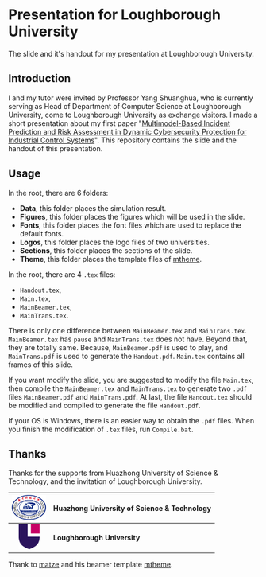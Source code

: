 # Presentation for Loughborough University

The slide and it's handout for my presentation at Loughborough University.

## Introduction
I and my tutor were invited by Professor Yang Shuanghua, who is currently serving as Head of Department of Computer Science at Loughborough University, come to  Loughborough University as exchange visitors. I made a short presentation about my first paper "[Multimodel-Based Incident Prediction and Risk Assessment in Dynamic Cybersecurity Protection for Industrial Control Systems]". This repository contains the slide and the handout of this presentation.
          
## Usage
In the root, there are 6 folders:

- **Data**, this folder places the simulation result.
- **Figures**, this folder places the figures which will be used in the slide.
- **Fonts**, this folder places the font files which are used to replace the default fonts.
- **Logos**, this folder places the logo files of two universities.
- **Sections**, this folder places the sections of the slide.
- **Theme**, this folder places the template files of [mtheme].

In the root, there are 4 `.tex` files:

- `Handout.tex`,
- `Main.tex`,
- `MainBeamer.tex`,
- `MainTrans.tex`.

There is only one difference between `MainBeamer.tex` and `MainTrans.tex`. `MainBeamer.tex` has `pause` and `MainTrans.tex` does not have. Beyond that, they are totally same. Because, `MainBeamer.pdf` is used to play, and `MainTrans.pdf` is used to generate the `Handout.pdf`. `Main.tex` contains all frames of this slide.

If you want modify the slide, you are suggested to modify the file `Main.tex`, then compile the `MainBeamer.tex` and `MainTrans.tex` to generate two `.pdf` files `MainBeamer.pdf` and `MainTrans.pdf`. At last, the file `Handout.tex` should be modified and compiled to generate the file `Handout.pdf`.

If your OS is Windows, there is an easier way to obtain the `.pdf` files. When you finish the modification of `.tex` files, run `Compile.bat`.

## Thanks
Thanks for the supports from Huazhong University of Science & Technology, and the invitation of Loughborough University.

|<img src = "\Figures\Readme\HUSTLogoWithoutSubline.png" height = 50px>|**Huazhong University of Science & Technology**|
|:---:|:---|
|<img src = "\Figures\Readme\LULogoWithoutSubline.png" height = 50px>|**Loughborough University**|

Thank to [matze] and his beamer template [mtheme].

[mtheme]:https://github.com/matze/mtheme
[matze]:https://github.com/matze
[Multimodel-Based Incident Prediction and Risk Assessment in Dynamic Cybersecurity Protection for Industrial Control Systems]:http://ieeexplore.ieee.org/xpls/abs_all.jsp?arnumber=7360925&tag=1
